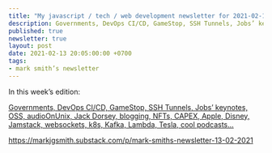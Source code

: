 ```yaml
---
title: "My javascript / tech / web development newsletter for 2021-02-13 is out!"
description: Governments, DevOps CI/CD, GameStop, SSH Tunnels, Jobs’ keynotes, OSS, audioOnUnix, Jack Dorsey, blogging, NFTs, CAPEX, Apple, Disney, Jamstack, websockets, k8s, Kafka, Lambda, Tesla, cool podcasts...
published: true
newsletter: true
layout: post
date: 2021-02-13 20:05:00:00 +0700
tags:
- mark smith’s newsletter
---
```

In this week’s edition:

[Governments, DevOps CI/CD, GameStop, SSH Tunnels, Jobs’ keynotes, OSS, audioOnUnix, Jack Dorsey, blogging, NFTs, CAPEX, Apple, Disney, Jamstack, websockets, k8s, Kafka, Lambda, Tesla, cool podcasts...](https://markjgsmith.substack.com/p/mark-smiths-newsletter-13-02-2021)

https://markjgsmith.substack.com/p/mark-smiths-newsletter-13-02-2021
